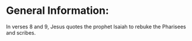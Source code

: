 # General Information:

In verses 8 and 9, Jesus quotes the prophet Isaiah to rebuke the Pharisees and scribes.